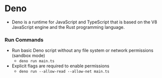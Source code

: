 # Deno

* Deno is a runtime for JavaScript and TypeScript that is based on the V8 JavaScript engine and the Rust programming language.

### Run Commands
-  Run basic Deno script without any file system or network permissions (sandbox mode)
    - ```deno run main.ts```
- Explicit flags are required to enable permissions
    - ```deno run --allow-read --allow-net main.ts```


